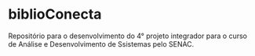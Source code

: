 # biblioConecta
Repositório para o desenvolvimento do 4° projeto integrador para o curso de Análise e Desenvolvimento de Ssistemas pelo SENAC.
